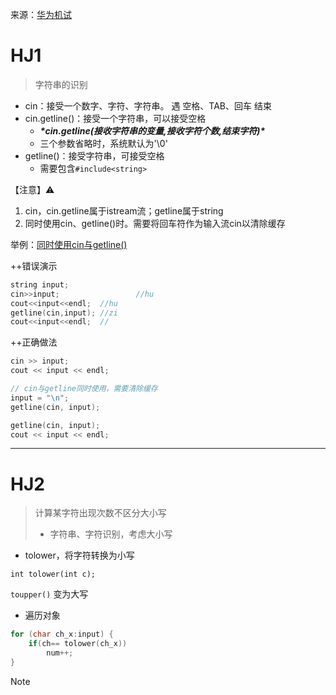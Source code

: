

来源：[华为机试](https://www.nowcoder.com/exam/oj/ta?page=1&tpId=37&type=37)



# HJ1

> 
>
> 字符串的识别

+ cin：接受一个数字、字符、字符串。
  遇 空格、TAB、回车 结束
+ cin.getline()：接受一个字符串，可以接受空格
  + ***\*cin.getline(接收字符串的变量,接收字符个数,结束字符)\****
  + 三个参数省略时，系统默认为'\0'
+ getline()：接受字符串，可接受空格
  + 需要包含`#include<string>`

【注意】⚠️

1. cin，cin.getline属于istream流；getline属于string
2. 同时使用cin、getline()时。需要将回车符作为输入流cin以清除缓存



举例：<u>同时使用cin与getline()</u>

++错误演示

```C++
string input;
cin>>input;					//hu
cout<<input<<endl;	//hu
getline(cin,input);	//zi
cout<<input<<endl;	//
```

++正确做法

```C++
cin >> input;
cout << input << endl;

// cin与getline同时使用，需要清除缓存
input = "\n";
getline(cin, input);

getline(cin, input);
cout << input << endl;
```



----

# HJ2

> 计算某字符出现次数不区分大小写
>
> + 字符串、字符识别，考虑大小写



+ tolower，将字符转换为小写

`int tolower(int c);`

`toupper()` 变为大写



+ 遍历对象

```C++
for (char ch_x:input) {
    if(ch== tolower(ch_x))
        num++;
}
```





> [!NOTE]

